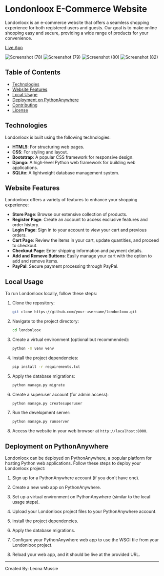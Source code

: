 # Londonloox E-Commerce Website

Londonloox is an e-commerce website that offers a seamless shopping experience for both registered users and guests. Our goal is to make online shopping easy and secure, providing a wide range of products for your convenience.

[Live App](https://leona05.pythonanywhere.com/)

![Screenshot (78)](https://github.com/LeonaMussie/Project-4-ecommerce/assets/91215248/5d0e46ab-84e4-4bd1-ac92-f9a9da9a3c33)
![Screenshot (79)](https://github.com/LeonaMussie/Project-4-ecommerce/assets/91215248/8cc71343-7641-4f47-b087-32f55f7a969e)
![Screenshot (80)](https://github.com/LeonaMussie/Project-4-ecommerce/assets/91215248/580bf1c2-094b-451b-b1d4-a41cb1b73183)
![Screenshot (82)](https://github.com/LeonaMussie/Project-4-ecommerce/assets/91215248/b0cbc676-e082-4305-a5d0-0200680ff203)


## Table of Contents
- [Technologies](#technologies)
- [Website Features](#website-features)
- [Local Usage](#local-usage)
- [Deployment on PythonAnywhere](#deployment-on-pythonanywhere)
- [Contributing](#contributing)
- [License](#license)

## Technologies
Londonloox is built using the following technologies:
- **HTML5**: For structuring web pages.
- **CSS**: For styling and layout.
- **Bootstrap**: A popular CSS framework for responsive design.
- **Django**: A high-level Python web framework for building web applications.
- **SQLite**: A lightweight database management system.

## Website Features
Londonloox offers a variety of features to enhance your shopping experience:
- **Store Page**: Browse our extensive collection of products.
- **Register Page**: Create an account to access exclusive features and order history.
- **Login Page**: Sign in to your account to view your cart and previous orders.
- **Cart Page**: Review the items in your cart, update quantities, and proceed to checkout.
- **Checkout Page**: Enter shipping information and payment details.
- **Add and Remove Buttons**: Easily manage your cart with the option to add and remove items.
- **PayPal**: Secure payment processing through PayPal.

## Local Usage
To run Londonloox locally, follow these steps:

1. Clone the repository:
   ```bash
   git clone https://github.com/your-username/londonloox.git
   
2. Navigate to the project directory:
   ```bash
   cd londonloox

3. Create a virtual environment (optional but recommended):
   ```bash
   python -m venv venv

4. Install the project dependencies:
   ```bash
   pip install -r requirements.txt

5. Apply the database migrations:
    ```bash
    python manage.py migrate

6. Create a superuser account (for admin access):
   ```bash
   python manage.py createsuperuser

7. Run the development server:
   ```bash
   python manage.py runserver

8. Access the website in your web browser at `http://localhost:8000`.

## Deployment on PythonAnywhere

Londonloox can be deployed on PythonAnywhere, a popular platform for hosting Python web applications. Follow these steps to deploy your Londonloox project:

1. Sign up for a PythonAnywhere account (if you don't have one).

2. Create a new web app on PythonAnywhere.
  
3. Set up a virtual environment on PythonAnywhere (similar to the local usage steps).

4. Upload your Londonloox project files to your PythonAnywhere account.

5. Install the project dependencies.

6. Apply the database migrations.

7. Configure your PythonAnywhere web app to use the WSGI file from your Londonloox project.

8. Reload your web app, and it should be live at the provided URL.
   
***
Created By: Leona Mussie<br/>
